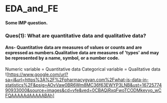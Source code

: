 # EDA_and_FE
#### Some IMP question.
### Ques(1): What are quantitative data and qualitative data?
#### Ans- Quantitative data are measures of values or counts and are expressed as numbers.Qualitative data are measures of 'types' and may be represented by a name, symbol, or a number code.
Numeric variable = Quantitative data
Categorical variable = Qualitative data   
![https://www.google.com/url?sa=i&url=https%3A%2F%2Fpharmacygyan.com%2Fwhat-is-data-in-statistics%2F&psig=AOvVaw0BR6Wm8MC36f63EWYP3LNB&ust=1672577490933000&source=images&cd=vfe&ved=0CBAQjRxqFwoTCODMkevyo_wCFQAAAAAdAAAAABAh]
